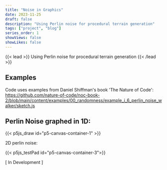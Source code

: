 ```yaml
---
title: "Noise in Graphics"
date: 2023-11-25
draft: false
description: "Using Perlin noise for procedural terrain generation"
tags: ["project", "blog"]
series_order: 1
showViews: false
showLikes: false
---
```


{{< lead >}}
Using Perlin noise for procedural terrain generation
{{< /lead >}}

## Examples

Code uses examples from Daniel Shiffman's book 'The Nature of Code': https://github.com/nature-of-code/noc-book-2/blob/main/content/examples/00_randomness/example_i_6_perlin_noise_walker/sketch.js

## Perlin Noise graphed in 1D:

<!-- {{<randomNoiseGraph>}} -->

{{< p5js_draw id="p5-canvas-container-1" >}}

<!-- testing -->

<!-- {{< p5js_3Dnoise id="p5-canvas-container-2" >}} -->


2D perlin noise:

{{< p5js_testPad id="p5-canvas-container-3">}}

[ In Development ]


